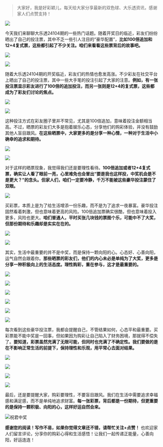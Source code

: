 > 大家好，我是好彩颖儿，每天给大家分享最新的双色球、大乐透资讯，感谢家人们点赞支持！

![](https://cdn.jsdelivr.net/gh/wangwenjie1314/PicCDN/2024-7-12/1720763627240-image.png)


今天我们来聊聊大乐透24104期的一些热门话题。随着开奖日的临近，彩友们纷纷晒出了自己的投注票，其中不乏一些引人注目的“豪华配置”，**比如100倍追加和12+4复式票，这些都引起了不少关注。咱们来看看这些票背后的故事吧。**

![](https://cdn.jsdelivr.net/gh/wangwenjie1314/PicCDN/2024-9-7/1725679558611-image.png)


![](https://cdn.jsdelivr.net/gh/wangwenjie1314/PicCDN/2024-9-7/1725679568159-image.png)


随着大乐透24104期的开奖临近，彩友们的热情也愈发高涨。不少彩友在社交平台上晒出了自己的投注票，其中一些大手笔的投注引起了大家的注意。**例如，有一张投注票显示彩友进行了100倍的追加投注，而另一张则是12+4的复式票，这些都成为了彩友们讨论的焦点。**


![](https://cdn.jsdelivr.net/gh/wangwenjie1314/PicCDN/2024-9-7/1725679579934-image.png)


![](https://cdn.jsdelivr.net/gh/wangwenjie1314/PicCDN/2024-9-7/1725679590700-image.png)



这种投注方式在彩友圈子里并不常见，尤其是100倍追加，意味着投注金额相当高。不过，晒票的彩友们大多是抱着娱乐心态，分享他们的购彩体验，并没有鼓励其他人盲目跟风。**在这些晒票中，大家更多的是分享一种心情，一种对于生活中小确幸的追求和期待。**


![](https://cdn.jsdelivr.net/gh/wangwenjie1314/PicCDN/2024-9-7/1725679605267-image.png)


![](https://cdn.jsdelivr.net/gh/wangwenjie1314/PicCDN/2024-9-7/1725679614937-image.png)


对于这样的晒票现象，我觉得我们还是要理性看待。**100倍追加或者12+4复式票，确实让人看了眼前一亮，心里难免也会冒出“要是我也这样投，中奖机会是不是更大？”的念头。但家人们，咱们一定要冷静，千万不能被这些豪华投注蒙住了双眼。**


![](https://cdn.jsdelivr.net/gh/wangwenjie1314/PicCDN/2024-9-7/1725679634403-image.png)


买彩票，本质上是为了给生活增添一份乐趣，而不是为了追求一夜暴富。豪华投注固然看着刺激，但也意味着更高的风险。100倍追加票确实很酷，但也意味着投入更多，风险也更大。**咱们普通人，平时买张几块钱的票图个乐，可能中不了大奖，但那份期待和乐趣却是实实在在的。**

![](https://cdn.jsdelivr.net/gh/wangwenjie1314/PicCDN/2024-9-7/1725679643380-image.png)


![](https://cdn.jsdelivr.net/gh/wangwenjie1314/PicCDN/2024-9-7/1725679691244-image.png)



其实，生活中最重要的并不是中奖，而是保持一颗向阳的心。心态好、心善向阳，运气自然会跟着你。**那些晒票的彩友们，他们的内心未必是单纯为了大奖，更多是分享一种积极向上的生活态度。理性购彩，重在参与，这才是最重要的。**


![](https://cdn.jsdelivr.net/gh/wangwenjie1314/PicCDN/2024-9-7/1725679700050-image.png)


![](https://cdn.jsdelivr.net/gh/wangwenjie1314/PicCDN/2024-9-7/1725679714883-image.png)

![](https://cdn.jsdelivr.net/gh/wangwenjie1314/PicCDN/2024-9-7/1725679746036-image.png)


![](https://cdn.jsdelivr.net/gh/wangwenjie1314/PicCDN/2024-9-7/1725679753026-image.png)


![](https://cdn.jsdelivr.net/gh/wangwenjie1314/PicCDN/2024-9-7/1725679761044-image.png)


![](https://cdn.jsdelivr.net/gh/wangwenjie1314/PicCDN/2024-9-7/1725679768729-image.png)



每次看到这些豪华投注票，我都会提醒自己，不管结果如何，心态平和最重要。买彩票能不能中奖是一回事，但如果因为购彩让自己陷入了财务困境，那就得不偿失了。**要知道，彩票虽然充满了无限可能，但同时也充满了不确定性。我们要做的是在不影响正常生活的前提下，保持理性和乐观，用平常心去面对结果。**


![](https://cdn.jsdelivr.net/gh/wangwenjie1314/PicCDN/2024-9-7/1725679722678-image.png)

![](https://cdn.jsdelivr.net/gh/wangwenjie1314/PicCDN/2024-9-7/1725679730311-image.png)

![](https://cdn.jsdelivr.net/gh/wangwenjie1314/PicCDN/2024-9-7/1725679738475-image.png)


![](https://cdn.jsdelivr.net/gh/wangwenjie1314/PicCDN/2024-9-7/1725679778872-image.png)



最后，还是要提醒大家，购彩要理性，不要盲目跟风。我们在生活中需要追求幸福感和满足感，而不是单纯地追求财富。**每一张彩票，背后都是一份期待，但更重要的是保持一颗积极、向阳的心，这样好运自然会来。**


![祝君中奖](https://cdn.jsdelivr.net/gh/wangwenjie1314/PicCDN/2024-8-15/1723703020184-image.png)


**感谢您的阅读！写作不易，如果你觉得文章还不错，请帮忙关注+点赞！** 也欢迎家人们留言评论，分享你的购彩心得和生活感悟！让我们一起传递正能量，心善向阳，好运连连！